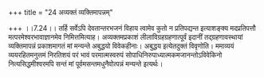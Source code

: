 +++
title = "24 अव्यक्तं व्यक्तिमापन्नम्"

+++
।।7.24।। तर्हि सर्वेऽपि देवतान्तरभजनं विहाय त्वामेव कुतो न प्रतिपद्यन्त
इत्याशङ्क्य मदप्रतिपत्तौ मत्परमेश्वरभावाज्ञानमेव निमित्तमित्याह।
अव्यक्तमप्रकाशं लीलाविग्रहग्रहणात्पूर्वं इदानीं तद्ग्रहणावस्थायां
व्यक्तिमापन्नं प्रकाशमागतं मां मन्यन्ते अबुद्धयो विवेकहीनाः। अबुद्धय
इत्येतदुक्तं विवृणोति। ममाव्ययं व्ययरहितमनुत्तमं निरतिशयं परं भावं
परमात्मस्वरुपं सोपाधिनिरुपाध्यात्मकमजानन्तोऽविवेकिनो नित्यसिद्धमीश्वरमपि
सन्तं मां पूर्वमसन्तमधुनैवोत्पन्नं मन्यन्ते इत्यर्थः।
